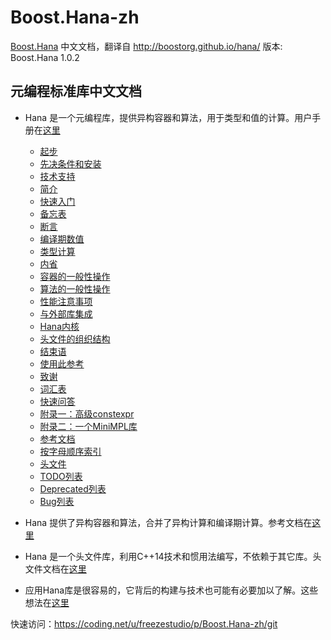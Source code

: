 # Boost.Hana-zh

[Boost.Hana](https://github.com/boostorg/hana) 中文文档，翻译自 <http://boostorg.github.io/hana/>
版本: Boost.Hana 1.0.2

## **元编程标准库中文文档**

* Hana 是一个元编程库，提供异构容器和算法，用于类型和值的计算。用户手册在[这里](./hana-zh.md)

  * [起步](./hana-zh.md/#起步)
  * [先决条件和安装](./hana-zh.md/#先决条件和安装)
  * [技术支持](./hana-zh.md/#技术支持)
  * [简介](./hana-zh.md/#简介)
  * [快速入门](./hana-zh.md/#快速入门)
  * [备忘表](./hana-zh.md/#备忘表)
  * [断言](./hana-zh.md/#断言)
  * [编译期数值](./hana-zh.md/#编译期数值)
  * [类型计算](./hana-zh.md/#类型计算)
  * [内省](./hana-zh.md/#内省)
  * [容器的一般性操作](./hana-zh.md/#容器的一般性操作)
  * [算法的一般性操作](./hana-zh.md/#算法的一般性操作)
  * [性能注意事项](./hana-zh.md/#性能注意事项)
  * [与外部库集成](./hana-zh.md/#与外部库集成)
  * [Hana内核](./hana-zh.md/#hana内核)
  * [头文件的组织结构](./hana-zh.md/#头文件的组织结构)
  * [结束语](./hana-zh.md/#结束语)
  * [使用此参考](./hana-zh.md/#使用此参考)
  * [致谢](./hana-zh.md/#致谢)
  * [词汇表](./hana-zh.md/#词汇表)
  * [快速问答](./hana-zh.md/#快速问答)
  * [附录一：高级constexpr](./hana-zh.md/#附录一高级constexpr)
  * [附录二：一个MiniMPL库](./hana-zh.md/#附录二一个minimpl库)
  * [参考文档](./hana-reference-zh.md)
  * [按字母顺序索引](./hana-zh.md/#按字母顺序索引)
  * [头文件](./hana-header-zh.md)
  * [TODO列表](./hana-zh.md/#todo列表)
  * [Deprecated列表](./hana-zh.md/#deprecated列表)
  * [Bug列表](./hana-zh.md/#bug列表)

* Hana 提供了异构容器和算法，合并了异构计算和编译期计算。参考文档在[这里](./hana-reference-zh.md)

* Hana 是一个头文件库，利用C++14技术和惯用法编写，不依赖于其它库。头文件文档在[这里](./hana-header-zh.md)

* 应用Hana库是很容易的，它背后的构建与技术也可能有必要加以了解。这些想法在[这里](./hana-misc.md)

快速访问：<https://coding.net/u/freezestudio/p/Boost.Hana-zh/git>